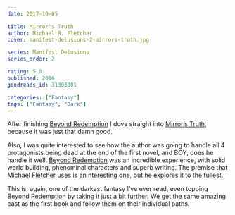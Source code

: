 ```yaml
---
date: 2017-10-05

title: Mirror's Truth
author: Michael R. Fletcher
cover: manifest-delusions-2-mirrors-truth.jpg

series: Manifest Delusions
series_order: 2

rating: 5.0
published: 2016
goodreads_id: 31303801

categories: ["Fantasy"]
tags: ["Fantasy", "Dark"]
---
```


After finishing [Beyond Redemption](2017-09-20-Michael-Fletcher---Beyond-Redemption.md) I dove straight into [Mirror’s Truth](), because it was just that damn good.

<!--more-->

Also, I was quite interested to see how the author was going to handle all 4 protagonists being dead at the end of the first novel, and BOY, does he handle it well. [Beyond Redemption](2017-09-20-Michael-Fletcher---Beyond-Redemption.md) was an incredible experience, with solid world building, phenominal characters and superb writing. The premise that [Michael Fletcher](../_authors/michael-r-fletcher.md) uses is an nteresting one, but he explores it to the fullest.

This is, again, one of the darkest fantasy I’ve ever read, even topping [Beyond Redemption](2017-09-20-Michael-Fletcher---Beyond-Redemption.md) by taking it just a bit further. We get the same amazing cast as the first book and follow them on their individual paths.
